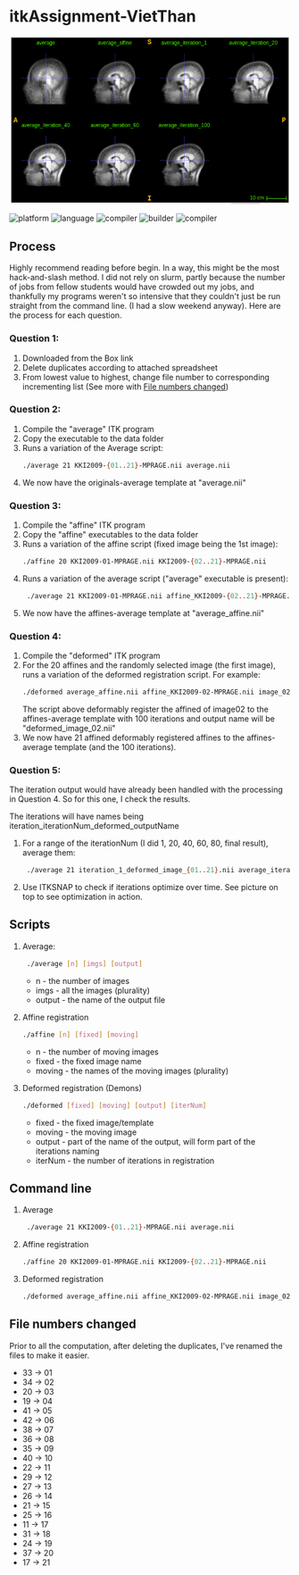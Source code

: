 # itkAssignment-VietThan

<p align="center"><img src="Results.png" width=500></p>

<p align="left">
	<img src="https://img.shields.io/badge/platform-ubuntu-blueviolet?style=for-the-badge"
			 alt="platform">
	<img src="https://img.shields.io/badge/language-C++11-green?style=for-the-badge"
			 alt="language">
  	<img src="https://img.shields.io/badge/compiler-GCC 5.4.0-green?style=for-the-badge"
			 alt="compiler">
	<img src="https://img.shields.io/badge/builder-cmake 3.7.1-green?style=for-the-badge"
			 alt="builder">
	<img src="https://img.shields.io/badge/library-ITK 4.12.2|Python2.7.12-critical?style=for-the-badge"
			 alt="compiler">
</p>

## Process

Highly recommend reading before begin. In a way, this might be the most hack-and-slash method. I did not rely on slurm, partly because the number of jobs from fellow students would have crowded out my jobs, and thankfully my programs weren't so intensive that they couldn't just be run straight from the command line. (I had a slow weekend anyway). Here are the process for each question.

### Question 1:

1. Downloaded from the Box link
2. Delete duplicates according to attached spreadsheet
3. From lowest value to highest, change file number to corresponding incrementing list (See more with [File numbers changed](#file-numbers-changed))

### Question 2:

1. Compile the "average" ITK program
2. Copy the executable to the data folder
3. Runs a variation of the Average script:
   ```bash
   ./average 21 KKI2009-{01..21}-MPRAGE.nii average.nii
   ```
4. We now have the originals-average template at "average.nii"

### Question 3:

1. Compile the "affine" ITK program
2. Copy the "affine" executables to the data folder
3. Runs a variation of the affine script (fixed image being the 1st image):
   ```bash
   ./affine 20 KKI2009-01-MPRAGE.nii KKI2009-{02..21}-MPRAGE.nii
   ```
4. Runs a variation of the average script ("average" executable is present):
   ```bash
    ./average 21 KKI2009-01-MPRAGE.nii affine_KKI2009-{02..21}-MPRAGE.nii average_affine.nii
    ```
5. We now have the affines-average template at "average_affine.nii"

### Question 4:

1. Compile the "deformed" ITK program
2. For the 20 affines and the randomly selected image (the first image), runs a variation of the deformed registration script. For example:
   ```bash
   ./deformed average_affine.nii affine_KKI2009-02-MPRAGE.nii image_02.nii 100
   ```
   The script above deformably register the affined of image02 to the affines-average template with 100 iterations and output name will be "deformed_image_02.nii"
3. We now have 21 affined deformably registered affines to the affines-average template (and the 100 iterations).

### Question 5:
The iteration output would have already been handled with the processing in Question 4. So for this one, I check the results.

The iterations will have names being iteration_iterationNum_deformed_outputName

1. For a range of the iterationNum (I did 1, 20, 40, 60, 80, final result), average them:
   ```bash
    ./average 21 iteration_1_deformed_image_{01..21}.nii average_iteration_1.nii
    ```
2. Use ITKSNAP to check if iterations optimize over time. See picture on top to see optimization in action.

## Scripts

1. Average:
   ```bash
    ./average [n] [imgs] [output]
    ```
   - n       - the number of images
   - imgs    - all the images (plurality)
   - output  - the name of the output file
    
2. Affine registration
   ```bash
   ./affine [n] [fixed] [moving]
   ```
   - n       - the number of moving images
   - fixed   - the fixed image name
   - moving  - the names of the moving images (plurality)
   
   
3. Deformed registration (Demons)
   ```bash
   ./deformed [fixed] [moving] [output] [iterNum]
   ```
   - fixed   - the fixed image/template
   - moving  - the moving image
   - output  - part of the name of the output, will form part of the iterations naming
   - iterNum - the number of iterations in registration

## Command line

1. Average
   ```bash
    ./average 21 KKI2009-{01..21}-MPRAGE.nii average.nii
    ```
2. Affine registration
   ```bash
   ./affine 20 KKI2009-01-MPRAGE.nii KKI2009-{02..21}-MPRAGE.nii
   ```
3. Deformed registration
   ```bash
   ./deformed average_affine.nii affine_KKI2009-02-MPRAGE.nii image_02.nii 100
   ```
      
## File numbers changed
Prior to all the computation, after deleting the duplicates, I've renamed the files to make it easier.

- 33 -> 01
- 34 -> 02
- 20 -> 03
- 19 -> 04
- 41 -> 05
- 42 -> 06
- 38 -> 07
- 36 -> 08
- 35 -> 09
- 40 -> 10
- 22 -> 11
- 29 -> 12
- 27 -> 13
- 26 -> 14
- 21 -> 15
- 25 -> 16
- 11 -> 17
- 31 -> 18
- 24 -> 19
- 37 -> 20
- 17 -> 21 
